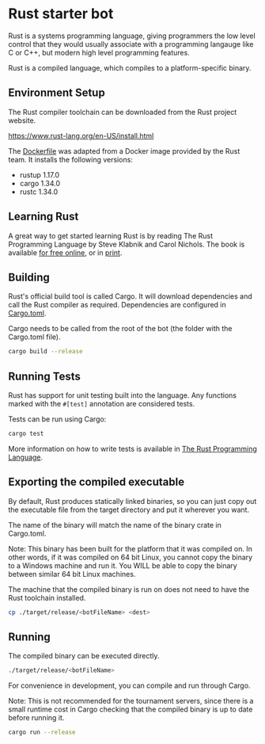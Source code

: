 # Rust starter bot

Rust is a systems programming language, giving programmers the low
level control that they would usually associate with a programming
langauge like C or C++, but modern high level programming features.

Rust is a compiled language, which compiles to a platform-specific
binary.

## Environment Setup

The Rust compiler toolchain can be downloaded from the Rust project
website.

https://www.rust-lang.org/en-US/install.html

The [Dockerfile](./Dockerfile) was adapted from a Docker image
provided by the Rust team. It installs the following versions:

- rustup 1.17.0
- cargo 1.34.0
- rustc 1.34.0

## Learning Rust

A great way to get started learning Rust is by reading The Rust
Programming Language by Steve Klabnik and Carol Nichols. The book is
available [for free online](https://doc.rust-lang.org/book/), or in
[print](https://nostarch.com/rust).

## Building

Rust's official build tool is called Cargo. It will download
dependencies and call the Rust compiler as required. Dependencies are
configured in [Cargo.toml](./Cargo.toml).

Cargo needs to be called from the root of the bot (the folder with the
Cargo.toml file).

```sh
cargo build --release
```

## Running Tests

Rust has support for unit testing built into the language. Any
functions marked with the `#[test]` annotation are considered tests.

Tests can be run using Cargo:

```sh
cargo test
```

More information on how to write tests is available in
[The Rust Programming Language](https://doc.rust-lang.org/book/ch11-00-testing.html).

## Exporting the compiled executable

By default, Rust produces statically linked binaries, so you can just
copy out the executable file from the target directory and put it
wherever you want.

The name of the binary will match the name of the binary crate in
Cargo.toml.

Note: This binary has been built for the platform that it was compiled
on. In other words, if it was compiled on 64 bit Linux, you cannot
copy the binary to a Windows machine and run it. You WILL be able to
copy the binary between similar 64 bit Linux machines.

The machine that the compiled binary is run on does not need to have
the Rust toolchain installed.

```sh
cp ./target/release/<botFileName> <dest>
```

## Running

The compiled binary can be executed directly.

```sh
./target/release/<botFileName>
```

For convenience in development, you can compile and run through Cargo.

Note: This is not recommended for the tournament servers, since there
is a small runtime cost in Cargo checking that the compiled binary is
up to date before running it.

```sh
cargo run --release
```
